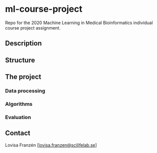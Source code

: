 # ml-course-project

Repo for the 2020 Machine Learning in Medical Bioinformatics individual course project assignment.  
  
## Description


## Structure


## The project

### Data processing


### Algorithms


### Evaluation


## Contact  
Lovisa Franzén [lovisa.franzen@scilifelab.se]
